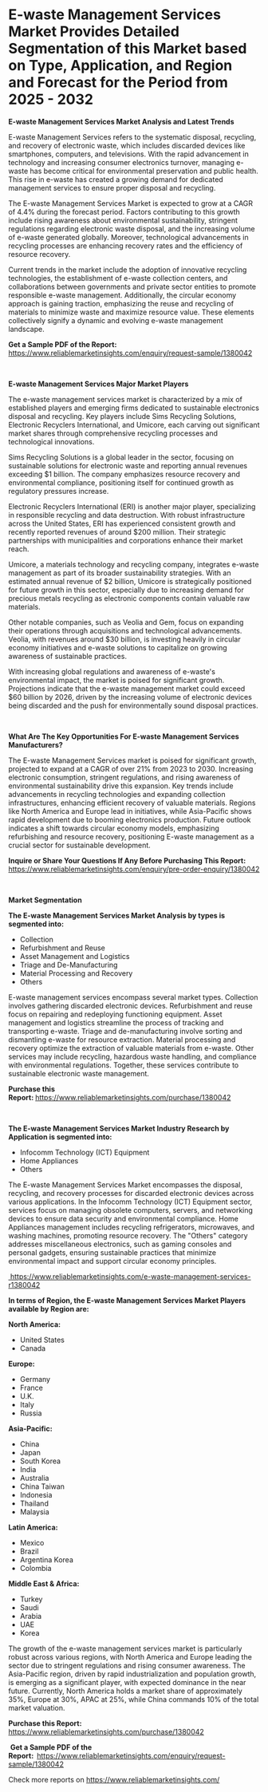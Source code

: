 <p><h1>E-waste Management Services Market Provides Detailed Segmentation of this Market based on Type, Application, and Region and Forecast for the Period from 2025 - 2032</h1></p><p><strong>E-waste Management Services Market Analysis and Latest Trends</strong></p>
<p><p>E-waste Management Services refers to the systematic disposal, recycling, and recovery of electronic waste, which includes discarded devices like smartphones, computers, and televisions. With the rapid advancement in technology and increasing consumer electronics turnover, managing e-waste has become critical for environmental preservation and public health. This rise in e-waste has created a growing demand for dedicated management services to ensure proper disposal and recycling.</p><p>The E-waste Management Services Market is expected to grow at a CAGR of 4.4% during the forecast period. Factors contributing to this growth include rising awareness about environmental sustainability, stringent regulations regarding electronic waste disposal, and the increasing volume of e-waste generated globally. Moreover, technological advancements in recycling processes are enhancing recovery rates and the efficiency of resource recovery.</p><p>Current trends in the market include the adoption of innovative recycling technologies, the establishment of e-waste collection centers, and collaborations between governments and private sector entities to promote responsible e-waste management. Additionally, the circular economy approach is gaining traction, emphasizing the reuse and recycling of materials to minimize waste and maximize resource value. These elements collectively signify a dynamic and evolving e-waste management landscape.</p></p>
<p><strong>Get a Sample PDF of the Report:&nbsp;</strong> <a href="https://www.reliablemarketinsights.com/enquiry/request-sample/1380042?utm_campaign=2185&utm_medium=2&utm_source=Github&utm_content=ia&utm_term=11032025&utm_id=e-waste-management-services">https://www.reliablemarketinsights.com/enquiry/request-sample/1380042</a></p>
<p>&nbsp;</p>
<p><strong>E-waste Management Services Major Market Players</strong></p>
<p><p>The e-waste management services market is characterized by a mix of established players and emerging firms dedicated to sustainable electronics disposal and recycling. Key players include Sims Recycling Solutions, Electronic Recyclers International, and Umicore, each carving out significant market shares through comprehensive recycling processes and technological innovations.</p><p>Sims Recycling Solutions is a global leader in the sector, focusing on sustainable solutions for electronic waste and reporting annual revenues exceeding $1 billion. The company emphasizes resource recovery and environmental compliance, positioning itself for continued growth as regulatory pressures increase.</p><p>Electronic Recyclers International (ERI) is another major player, specializing in responsible recycling and data destruction. With robust infrastructure across the United States, ERI has experienced consistent growth and recently reported revenues of around $200 million. Their strategic partnerships with municipalities and corporations enhance their market reach.</p><p>Umicore, a materials technology and recycling company, integrates e-waste management as part of its broader sustainability strategies. With an estimated annual revenue of $2 billion, Umicore is strategically positioned for future growth in this sector, especially due to increasing demand for precious metals recycling as electronic components contain valuable raw materials.</p><p>Other notable companies, such as Veolia and Gem, focus on expanding their operations through acquisitions and technological advancements. Veolia, with revenues around $30 billion, is investing heavily in circular economy initiatives and e-waste solutions to capitalize on growing awareness of sustainable practices.</p><p>With increasing global regulations and awareness of e-waste's environmental impact, the market is poised for significant growth. Projections indicate that the e-waste management market could exceed $60 billion by 2026, driven by the increasing volume of electronic devices being discarded and the push for environmentally sound disposal practices.</p></p>
<p>&nbsp;</p>
<p><strong>What Are The Key Opportunities For E-waste Management Services Manufacturers?</strong></p>
<p><p>The E-waste Management Services market is poised for significant growth, projected to expand at a CAGR of over 21% from 2023 to 2030. Increasing electronic consumption, stringent regulations, and rising awareness of environmental sustainability drive this expansion. Key trends include advancements in recycling technologies and expanding collection infrastructures, enhancing efficient recovery of valuable materials. Regions like North America and Europe lead in initiatives, while Asia-Pacific shows rapid development due to booming electronics production. Future outlook indicates a shift towards circular economy models, emphasizing refurbishing and resource recovery, positioning E-waste management as a crucial sector for sustainable development.</p></p>
<p><strong>Inquire or Share Your Questions If Any Before Purchasing This Report:</strong> <a href="https://www.reliablemarketinsights.com/enquiry/pre-order-enquiry/1380042?utm_campaign=2185&utm_medium=2&utm_source=Github&utm_content=ia&utm_term=11032025&utm_id=e-waste-management-services">https://www.reliablemarketinsights.com/enquiry/pre-order-enquiry/1380042</a></p>
<p>&nbsp;</p>
<p><strong>Market Segmentation</strong></p>
<p><strong>The E-waste Management Services Market Analysis by types is segmented into:</strong></p>
<p><ul><li>Collection</li><li>Refurbishment and Reuse</li><li>Asset Management and Logistics</li><li>Triage and De-Manufacturing</li><li>Material Processing and Recovery</li><li>Others</li></ul></p>
<p><p>E-waste management services encompass several market types. Collection involves gathering discarded electronic devices. Refurbishment and reuse focus on repairing and redeploying functioning equipment. Asset management and logistics streamline the process of tracking and transporting e-waste. Triage and de-manufacturing involve sorting and dismantling e-waste for resource extraction. Material processing and recovery optimize the extraction of valuable materials from e-waste. Other services may include recycling, hazardous waste handling, and compliance with environmental regulations. Together, these services contribute to sustainable electronic waste management.</p></p>
<p><strong>Purchase this Report:&nbsp;</strong><a href="https://www.reliablemarketinsights.com/purchase/1380042?utm_campaign=2185&utm_medium=2&utm_source=Github&utm_content=ia&utm_term=11032025&utm_id=e-waste-management-services">https://www.reliablemarketinsights.com/purchase/1380042</a></p>
<p>&nbsp;</p>
<p><strong>The E-waste Management Services Market Industry Research by Application is segmented into:</strong></p>
<p><ul><li>Infocomm Technology (ICT) Equipment</li><li>Home Appliances</li><li>Others</li></ul></p>
<p><p>The E-waste Management Services Market encompasses the disposal, recycling, and recovery processes for discarded electronic devices across various applications. In the Infocomm Technology (ICT) Equipment sector, services focus on managing obsolete computers, servers, and networking devices to ensure data security and environmental compliance. Home Appliances management includes recycling refrigerators, microwaves, and washing machines, promoting resource recovery. The "Others" category addresses miscellaneous electronics, such as gaming consoles and personal gadgets, ensuring sustainable practices that minimize environmental impact and support circular economy principles.</p></p>
<p><a href="https://www.reliablemarketinsights.com/e-waste-management-services-r1380042?utm_campaign=2185&utm_medium=2&utm_source=Github&utm_content=ia&utm_term=11032025&utm_id=e-waste-management-services">&nbsp;https://www.reliablemarketinsights.com/e-waste-management-services-r1380042</a></p>
<p><strong>In terms of Region, the E-waste Management Services Market Players available by Region are:</strong></p>
<p>
    <p> <strong> North America: </strong>
        <ul>
            <li>United States</li>
            <li>Canada</li>
        </ul>
        </p> 
    <p> <strong> Europe: </strong>
        <ul>
            <li>Germany</li>
            <li>France</li>
            <li>U.K.</li>
            <li>Italy</li>
            <li>Russia</li>
        </ul>
        </p> 
    <p> <strong> Asia-Pacific: </strong>
        <ul>
            <li>China</li>
            <li>Japan</li>
            <li>South Korea</li>
            <li>India</li>
            <li>Australia</li>
            <li>China Taiwan</li>
            <li>Indonesia</li>
            <li>Thailand</li>
            <li>Malaysia</li>
        </ul>
        </p> 
    <p> <strong> Latin America: </strong>
        <ul>
            <li>Mexico</li>
            <li>Brazil</li>
            <li>Argentina Korea</li>
            <li>Colombia</li>
        </ul>
        </p> 
    <p> <strong> Middle East & Africa: </strong>
        <ul>
            <li>Turkey</li>
            <li>Saudi</li>
            <li>Arabia</li>
            <li>UAE</li>
            <li>Korea</li>
        </ul>
    </p>
    </p>
<p><p>The growth of the e-waste management services market is particularly robust across various regions, with North America and Europe leading the sector due to stringent regulations and rising consumer awareness. The Asia-Pacific region, driven by rapid industrialization and population growth, is emerging as a significant player, with expected dominance in the near future. Currently, North America holds a market share of approximately 35%, Europe at 30%, APAC at 25%, while China commands 10% of the total market valuation.</p></p>
<p><strong>Purchase this Report: </strong><a href="https://www.reliablemarketinsights.com/purchase/1380042?utm_campaign=2185&utm_medium=2&utm_source=Github&utm_content=ia&utm_term=11032025&utm_id=e-waste-management-services">https://www.reliablemarketinsights.com/purchase/1380042</a></p>
<p>&nbsp;<strong>Get a Sample PDF of the Report:&nbsp;&nbsp;</strong><a href="https://www.reliablemarketinsights.com/enquiry/request-sample/1380042?utm_campaign=2185&utm_medium=2&utm_source=Github&utm_content=ia&utm_term=11032025&utm_id=e-waste-management-services">https://www.reliablemarketinsights.com/enquiry/request-sample/1380042</a></p>
<p><strong></strong></p>
<p>Check more reports on <a href="https://www.reliablemarketinsights.com/?utm_campaign=2185&utm_medium=2&utm_source=Github&utm_content=ia&utm_term=11032025&utm_id=e-waste-management-services">https://www.reliablemarketinsights.com/</a></p>